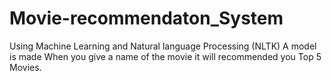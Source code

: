 # Movie-recommendaton_System
Using Machine Learning and Natural language Processing (NLTK)  A model is made When you give a name of the movie it will recommended you Top 5 Movies.
